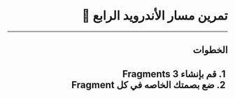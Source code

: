 <div dir = "rtl">

# تمرين مسار الأندرويد الرابع 💚

<hr>
<h2>
الخطوات
 <h2>
&#x202b; 1.  قم بإنشاء 3 Fragments 
<br>
&#x202b; 2.  ضع بصمتك الخاصه في كل Fragment
  <br>


